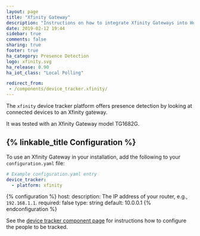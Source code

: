 ```yaml
---
layout: page
title: "Xfinity Gateway"
description: "Instructions on how to integrate Xfinity Gateways into Home Assistant."
date: 2019-02-12 19:44
sidebar: true
comments: false
sharing: true
footer: true
ha_category: Presence Detection
logo: xfinity.svg
ha_release: 0.90
ha_iot_class: "Local Polling"

redirect_from:
 - /components/device_tracker.xfinity/
---
```


The `xfinity` device tracker platform offers presence detection by looking at connected devices to an Xfinity gateway.

It was tested with an Xfinity Gateway model TG1682G.

## {% linkable_title Configuration %}

To use an Xfinity Gateway in your installation, add the following to your `configuration.yaml` file:

```yaml
# Example configuration.yaml entry
device_tracker:
  - platform: xfinity
```

{% configuration %}
host:
  description: The IP address of your router, e.g., `192.168.1.1`.
  required: false
  type: string
  default: 10.0.0.1
{% endconfiguration %}

See the [device tracker component page](/components/device_tracker/) for instructions how to configure the people to be tracked.
